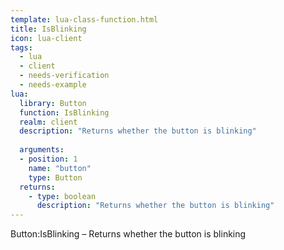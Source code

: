 ```yaml
---
template: lua-class-function.html
title: IsBlinking
icon: lua-client
tags:
  - lua
  - client
  - needs-verification
  - needs-example
lua:
  library: Button
  function: IsBlinking
  realm: client
  description: "Returns whether the button is blinking"
  
  arguments:
  - position: 1
    name: "button"
    type: Button
  returns:
    - type: boolean
      description: "Returns whether the button is blinking"
---
```


<div class="lua__search__keywords">
Button:IsBlinking &#x2013; Returns whether the button is blinking
</div>
